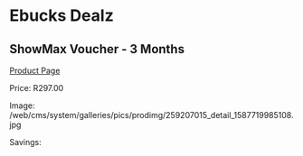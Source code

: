 
# Ebucks Dealz
## ShowMax Voucher - 3 Months
[Product Page](https://www.ebucks.com/web/shop/productSelected.do?prodId=259207015&catId=935859854)

Price: R297.00

Image: /web/cms/system/galleries/pics/prodimg/259207015_detail_1587719985108.jpg

Savings: 


	